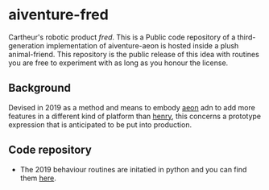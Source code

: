 # aiventure-fred

Cartheur's robotic product _fred_. This is a Public code repository of a third-generation implementation of aiventure-aeon is hosted inside a plush animal-friend. This repository is the public release of this idea with routines you are free to experiment with as long as you honour the license.

## Background

Devised in 2019 as a method and means to embody [aeon](https://github.com/cartheur/aeon) adn to add more features in a different kind of platform than [henry](https://github.com/Cartheur-Research/aiventure-henry), this concerns a prototype expression that is anticipated to be put into production.

## Code repository

* The 2019 behaviour routines are initatied in python and you can find them [here](/python/README.md).
